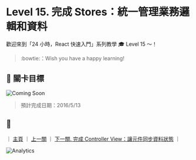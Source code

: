 # Level 15. 完成 Stores：統一管理業務邏輯和資料

歡迎來到「24 小時，React 快速入門」系列教學 :mortar_board: Level 15 ～！
> :bowtie:：Wish you have a happy learning!


## :checkered_flag: 關卡目標

![Coming Soon](http://www.pixelpalette.com.au/wp-content/uploads/2015/04/COMING-SOON.gif)

> 預計完成日期：2016/5/13


## :rocket:

｜ [主頁](../) ｜ [上一關](../level-14_flux-actions) ｜ [下一關. 完成 Controller View：讓元件同步資料狀態](../level-16_flux-controller-view) ｜


![Analytics](https://shining-ga-beacon.appspot.com/UA-77436651-1/level-15_flux-stores?pixel)
